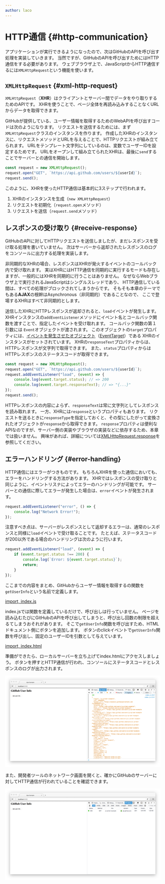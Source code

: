 ```yaml
---
author: laco
---
```


# HTTP通信 {#http-communication}

アプリケーションが実行できるようになったので、次はGitHubのAPIを呼び出す処理を実装していきます。
当然ですが、GitHubのAPIを呼び出すためにはHTTP通信をする必要があります。
ウェブブラウザ上で、JavaScriptからHTTP通信するには`XMLHttpRequest`という機能を使います。

## `XMLHttpRequest` {#xml-http-request}

`XMLHttpRequest`（**XHR**）はクライアントとサーバー間でデータをやり取りするためのAPIです。
XHRを使うことで、ページ全体を再読み込みすることなくURLからデータを取得できます。

GitHubが提供している、ユーザー情報を取得するためのWebAPIを呼び出すコードは次のようになります。
リクエストを送信するためには、まず`XMLHttpRequest`クラスのインスタンスを作ります。
作成したXHRのインスタンスに、リクエストメソッドとURLを与えることで、HTTPリクエストが組み立てられます。
URLをテンプレート文字列にしているのは、変数でユーザーIDを設定するためです。
URLをオープンして組み立てられたXHRは、最後に`send`することでサーバーとの通信を開始します。

<!-- XHRがないため -->
<!-- doctest:disable -->
```js
const request = new XMLHttpRequest();
request.open("GET", `https://api.github.com/users/${userId}`);
request.send();
```

このように、XHRを使ったHTTP通信は基本的に3ステップで行われます。

1. XHRのインスタンスを生成（`new XMLHttpRequest`）
2. リクエストを初期化（`request.open`メソッド）
3. リクエストを送信（`request.send`メソッド）

## レスポンスの受け取り {#receive-response}

GitHubのAPIに対してHTTPリクエストを送信しましたが、まだレスポンスを受け取る処理を書いていません。
次はサーバーから返却されたレスポンスのログをコンソールに出力する処理を実装します。

非同期的なXHRの場合、レスポンスはXHRが発火するイベントのコールバック内で受け取れます。
実はXHRにはHTTP通信を同期的に実行するモードも存在しますが、一般的にはXHRを同期的に行うことはありません。
なぜならWebブラウザ上で実行されるJavaScriptはシングルスレッドであり、
HTTP通信している間は、すべての処理がブロックされてしまうからです。
そもそも本章のテーマでもある**AJAX**の根幹はAsynchronous（非同期的）であることなので、
ここで登場するXHRはすべて非同期的とします。

送信したXHRにHTTPレスポンスが返却されると、`load`イベントが発生します。
XHRインスタンスの`addEventListener`メソッドにイベント名とコールバック関数を渡すことで、指定したイベントを受け取れます。
コールバック関数の第１引数には `Event`オブジェクトが渡されます。
このオブジェクトの`target`プロパティには、[イベントを発生させたオブジェクト][]（[EventTarget][]）である
XHRのインスタンスがセットされています。
XHRの`responseText`プロパティからは、HTTPレスポンスが文字列で取得できます。
また、`status`プロパティからはHTTPレスポンスのステータスコードが取得できます。

<!-- XHRがないため -->
<!-- doctest:disable -->
```js
const request = new XMLHttpRequest();
request.open("GET", `https://api.github.com/users/${userId}`);
request.addEventListener("load", (event) => {
    console.log(event.target.status); // => 200
    console.log(event.target.responseText); // => "{...}"
});
request.send();
```

HTTPレスポンスの内容によらず、`responseText`は常に文字列としてレスポンスを読み取れます。
一方、XHRには`response`というプロパティもあります。
リクエストを送るときに`responseType`を指定しておくと、その型にしたがって変換されたオブジェクトが`response`から取得できます。
`response`プロパティは便利なAPIなのですが、サーバー側の実装やブラウザの実装などに依存するため、本章では扱いません。
興味があれば、詳細については[XMLHttpRequest.response][]を参照してください。

## エラーハンドリング {#error-handling}

HTTP通信にはエラーがつきものです。
もちろんXHRを使った通信においても、エラーをハンドリングする方法があります。
XHRではレスポンスの受け取りと同じように、イベントリスナによってエラーのハンドリングが可能です。
サーバーとの通信に際してエラーが発生した場合は、`error`イベントが発生されます。

<!-- XHRがないため -->
<!-- doctest:disable -->
```js
request.addEventListener("error", () => {
    console.log("Network Error!");
});
```

注意すべき点は、サーバーがレスポンスとして返却するエラーは、通常のレスポンスと同様に`load`イベントで受け取ることです。
たとえば、ステータスコードが200以外である場合のハンドリングは次のように行います。

<!-- XHRがないため -->
<!-- doctest:disable -->
```js
request.addEventListener("load", (event) => {
    if (event.target.status !== 200) {
        console.log(`Error: ${event.target.status}`);
        return;
    }
});
```

ここまでの内容をまとめ、GitHubからユーザー情報を取得するの関数を`getUserInfo`という名前で定義します。

[import, index.js](src/index.js)

index.jsでは関数を定義しているだけで、呼び出しは行っていません。
ページを読み込むたびにGitHubのAPIを呼び出してしまうと、呼び出し回数の制限を超えるてしまうおそれがあります。
そこで`getUserInfo`関数を呼び出すため、HTMLドキュメント側にボタンを追加します。
ボタンのclickイベントで`getUserInfo`関数を呼び出し、固定のユーザーIDを引数として与えています。

[import, index.html](src/index.html)

準備ができたら、ローカルサーバーを立ち上げてindex.htmlにアクセスしましょう。
ボタンを押すとHTTP通信が行われ、コンソールにステータスコードとレスポンスのログが出力されます。

![XHRで取得したデータの表示](img/fig-1.png)

また、開発者ツールのネットワーク画面を開くと、確かにGitHubのサーバーに対してHTTP通信が行われていることを確認できます。

![開発者ツールでHTTP通信の記録を確認する](img/fig-2.png)

[イベントを発生させたオブジェクト]: https://developer.mozilla.org/ja/docs/Web/API/Event/target
[EventTarget]: https://dom.spec.whatwg.org/#eventtarget
[XMLHttpRequest.response]: https://developer.mozilla.org/en-US/docs/Web/API/XMLHttpRequest/response
